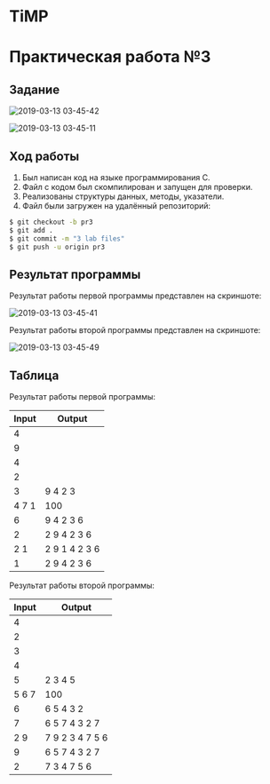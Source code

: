 # TiMP
# Практическая работа №3

## Задание 

![2019-03-13 03-45-42](https://i.ibb.co/mDxtSdj/image.png)

![2019-03-13 03-45-11](https://i.ibb.co/176KCt8/image.png)

## Ход работы

1. Был написан код на языке программирования С.
2. Файл с кодом был скомпилирован и запущен для проверки.
3. Реализованы структуры данных, методы, указатели.
4. Файл были загружен на удалённый репозиторий:
```sh
$ git checkout -b pr3
$ git add .
$ git commit -m "3 lab files"
$ git push -u origin pr3
```

## Результат программы

Результат работы первой программы представлен на скриншоте:

![2019-03-13 03-45-41](https://i.ibb.co/DVb93f6/1.jpg)

Результат работы второй программы представлен на скриншоте:

![2019-03-13 03-45-49](https://i.ibb.co/s6NkYG3/123321123747747.png)



## Таблица

Результат работы первой программы:

| Input      | Output        |
|------------|---------------|
| 4          |               |
| 9          |               |                 
| 4          |               |
| 2          |               |
| 3          | 9 4 2 3       |
| 4 7 1      | 100           |
| 6          | 9 4 2 3 6     |
| 2          | 2 9 4 2 3 6   |
| 2 1        | 2 9 1 4 2 3 6 |
| 1          | 2 9 4 2 3 6   |


Результат работы второй программы:

| Input      | Output        |
|------------|---------------|
| 4          |               |
| 2          |               |                 
| 3          |               |
| 4          |               |
| 5          | 2 3 4 5       |
| 5 6 7      | 100           |
| 6          | 6 5 4 3 2     |
| 7          | 6 5 7 4 3 2 7 |
| 2 9        | 7 9 2 3 4 7 5 6 |
| 9          | 6 5 7 4 3 2 7   |
| 2          | 7 3 4 7 5 6     |

